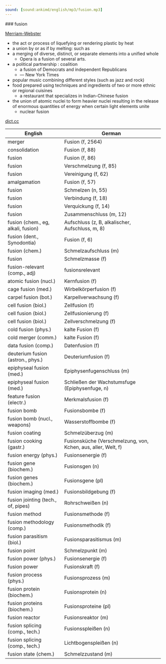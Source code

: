 ```yaml
---
sound: [sound:ankimd/english/mp3/fusion.mp3]
---
```


\### fusion

[Merriam-Webster](https://www.merriam-webster.com/dictionary/fusion)

- the act or process of liquefying or rendering plastic by heat
- a union by or as if by melting: such as
- a merging of diverse, distinct, or separate elements into a unified whole
    - Opera is a fusion of several arts.
- a political partnership : coalition
    - a fusion of Democrats and independent Republicans
    - — New York Times
- popular music combining different styles (such as jazz and rock)
- food prepared using techniques and ingredients of two or more ethnic or regional cuisines
    - a restaurant that specializes in Indian-Chinese fusion
- the union of atomic nuclei to form heavier nuclei resulting in the release of enormous quantities of energy when certain light elements unite
    - nuclear fusion

[dict.cc](https://www.dict.cc/fusion)

| English        | German       |
| -------------- | ------------ |
| merger | Fusion (f, 2564) |
| consolidation | Fusion (f, 88) |
| fusion | Fusion (f, 86) |
| fusion | Verschmelzung (f, 85) |
| fusion | Vereinigung (f, 62) |
| amalgamation | Fusion (f, 57) |
| fusion | Schmelzen (n, 55) |
| fusion | Verbindung (f, 18) |
| fusion | Verquickung (f, 14) |
| fusion | Zusammenschluss (m, 12) |
| fusion (chem., eg, alkali, fusion) | Aufschluss (z, B, alkalischer, Aufschluss, m, 8) |
| fusion (dent., Synodontia) | Fusion (f, 6) |
| fusion (chem.) | Schmelzaufschluss (m) |
| fusion | Schmelzmasse (f) |
| fusion-relevant (comp., adj) | fusionsrelevant |
| atomic fusion (nucl.) | Kernfusion (f) |
| cage fusion (med.) | Wirbelkörperfusion (f) |
| carpel fusion (bot.) | Karpellverwachsung (f) |
| cell fusion (biol.) | Zellfusion (f) |
| cell fusion (biol.) | Zellfusionierung (f) |
| cell fusion (biol.) | Zellverschmelzung (f) |
| cold fusion (phys.) | kalte Fusion (f) |
| cold merger (comm.) | kalte Fusion (f) |
| data fusion (comp.) | Datenfusion (f) |
| deuterium fusion (astron., phys.) | Deuteriumfusion (f) |
| epiphyseal fusion (med.) | Epiphysenfugenschluss (m) |
| epiphyseal fusion (med.) | Schließen der Wachstumsfuge (Epiphysenfuge, n) |
| feature fusion (electr.) | Merkmalsfusion (f) |
| fusion bomb | Fusionsbombe (f) |
| fusion bomb (nucl., weapons) | Wasserstoffbombe (f) |
| fusion coating | Schmelzüberzug (m) |
| fusion cooking (gastr.) | Fusionsküche (Verschmelzung, von, Kchen, aus, aller, Welt, f) |
| fusion energy (phys.) | Fusionsenergie (f) |
| fusion gene (biochem.) | Fusionsgen (n) |
| fusion genes (biochem.) | Fusionsgene (pl) |
| fusion imaging (med.) | Fusionsbildgebung (f) |
| fusion jointing (tech., of, pipes) | Rohrschweißen (n) |
| fusion method | Fusionsmethode (f) |
| fusion methodology (comp.) | Fusionsmethodik (f) |
| fusion parasitism (biol.) | Fusionsparasitismus (m) |
| fusion point | Schmelzpunkt (m) |
| fusion power (phys.) | Fusionsenergie (f) |
| fusion power | Fusionskraft (f) |
| fusion process (phys.) | Fusionsprozess (m) |
| fusion protein (biochem.) | Fusionsprotein (n) |
| fusion proteins (biochem.) | Fusionsproteine (pl) |
| fusion reactor | Fusionsreaktor (m) |
| fusion splicing (comp., tech.) | Fusionsspleißen (n) |
| fusion splicing (comp., tech.) | Lichtbogenspleißen (n) |
| fusion state (chem.) | Schmelzzustand (m) |
